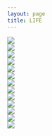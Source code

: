```yaml
---
layout: page
title: LIFE
---
```



<div class="work">

<a target="_blank">
<img src="{{ site.baseurl }}public/content/images/life_2015_0.png" />
</a>

</div>

<div class="work">

<a target="_blank">
<img src="{{ site.baseurl }}public/content/images/life_2014_1.png" />
</a>

</div>

<div class="work">

<a target="_blank">
<img src="{{ site.baseurl }}public/content/images/life_2014_0.png" />
</a>

</div>

<div class="work">

<a target="_blank">
<img src="{{ site.baseurl }}public/content/images/life_2013_1.png" />
</a>

</div>

<div class="work">

<a target="_blank">
<img src="{{ site.baseurl }}public/content/images/life_2012_0.png" />
</a>

</div>

<div class="work">

<a target="_blank">
<img src="{{ site.baseurl }}public/content/images/life_2012_1.png" />
</a>

</div>

<div class="work">

<a target="_blank">
<img src="{{ site.baseurl }}public/content/images/life_2011_0.png" />
</a>

</div>

<div class="work">

<a target="_blank">
<img src="{{ site.baseurl }}public/content/images/life_2009_0.png" />
</a>

</div>

<div class="work">

<a target="_blank">
<img src="{{ site.baseurl }}public/content/images/life_2008_0.png" />
</a>

</div>

<div class="work">

<a target="_blank">
<img src="{{ site.baseurl }}public/content/images/life_2007_0.png" />
</a>

</div>

<div class="work">

<a target="_blank">
<img src="{{ site.baseurl }}public/content/images/life_2006_0.png" />
</a>

</div>

<div class="work">

<a target="_blank">
<img src="{{ site.baseurl }}public/content/images/life_2005_1.png" />
</a>

</div>

<div class="work">

<a target="_blank">
<img src="{{ site.baseurl }}public/content/images/life_2005_0.png" />
</a>

</div>

<div class="clear"></div>